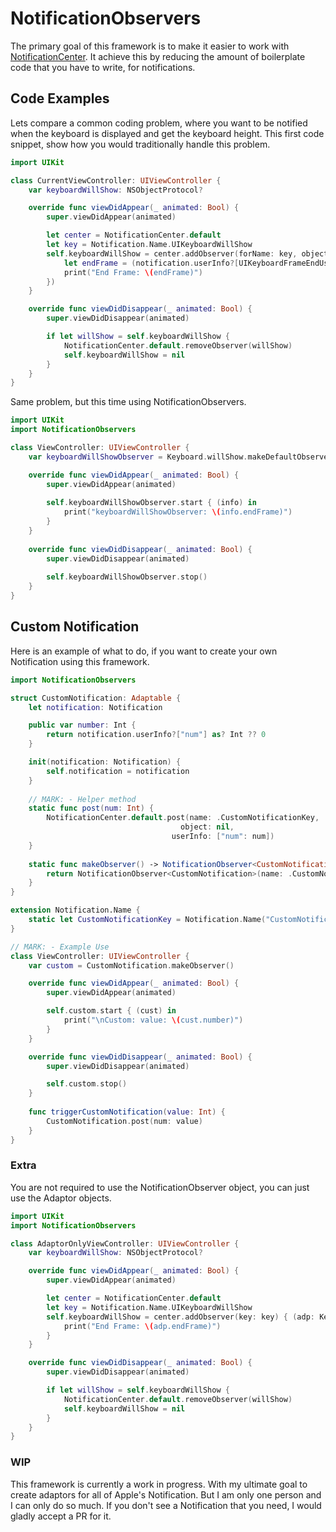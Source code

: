 # NotificationObservers
The primary goal of this framework is to make it easier to work with [NotificationCenter](https://developer.apple.com/documentation/foundation/nsnotificationcenter). It achieve this by reducing the amount of boilerplate code that you have to write, for notifications.

## Code Examples
Lets compare a common coding problem, where you want to be notified when the keyboard is displayed and get the keyboard height. This first code snippet, show how you would traditionally handle this problem.

```swift
import UIKit

class CurrentViewController: UIViewController {
    var keyboardWillShow: NSObjectProtocol?

    override func viewDidAppear(_ animated: Bool) {
        super.viewDidAppear(animated)

        let center = NotificationCenter.default
        let key = Notification.Name.UIKeyboardWillShow
        self.keyboardWillShow = center.addObserver(forName: key, object: nil, queue: nil, using: { (notification) in
            let endFrame = (notification.userInfo?[UIKeyboardFrameEndUserInfoKey] as? NSValue)?.cgRectValue ?? .zero
            print("End Frame: \(endFrame)")
        })
    }

    override func viewDidDisappear(_ animated: Bool) {
        super.viewDidDisappear(animated)

        if let willShow = self.keyboardWillShow {
            NotificationCenter.default.removeObserver(willShow)
            self.keyboardWillShow = nil
        }
    }
}
```

Same problem, but this time using NotificationObservers.

```swift
import UIKit
import NotificationObservers

class ViewController: UIViewController {
    var keyboardWillShowObserver = Keyboard.willShow.makeDefaultObserver()

    override func viewDidAppear(_ animated: Bool) {
        super.viewDidAppear(animated)
        
        self.keyboardWillShowObserver.start { (info) in
            print("keyboardWillShowObserver: \(info.endFrame)")
        }
    }
    
    override func viewDidDisappear(_ animated: Bool) {
        super.viewDidDisappear(animated)
        
        self.keyboardWillShowObserver.stop()
    }
}
```

## Custom Notification
Here is an example of what to do, if you want to create your own Notification using this framework.

```swift
import NotificationObservers

struct CustomNotification: Adaptable {
    let notification: Notification

    public var number: Int {
        return notification.userInfo?["num"] as? Int ?? 0
    }

    init(notification: Notification) {
        self.notification = notification
    }
    
    // MARK: - Helper method
    static func post(num: Int) {
        NotificationCenter.default.post(name: .CustomNotificationKey,
                                      object: nil,
                                    userInfo: ["num": num])
    }
    
    static func makeObserver() -> NotificationObserver<CustomNotification> {
        return NotificationObserver<CustomNotification>(name: .CustomNotificationKey)
    }
}

extension Notification.Name {
    static let CustomNotificationKey = Notification.Name("CustomNotificationKey")
}

// MARK: - Example Use
class ViewController: UIViewController {
    var custom = CustomNotification.makeObserver()

    override func viewDidAppear(_ animated: Bool) {
        super.viewDidAppear(animated)

        self.custom.start { (cust) in
            print("\nCustom: value: \(cust.number)")
        }
    }

    override func viewDidDisappear(_ animated: Bool) {
        super.viewDidDisappear(animated)

        self.custom.stop()
    }
    
    func triggerCustomNotification(value: Int) {
        CustomNotification.post(num: value)
    }
}
```

### Extra
You are not required to use the NotificationObserver object, you can just use the Adaptor objects.

```swift
import UIKit
import NotificationObservers

class AdaptorOnlyViewController: UIViewController {
    var keyboardWillShow: NSObjectProtocol?

    override func viewDidAppear(_ animated: Bool) {
        super.viewDidAppear(animated)

        let center = NotificationCenter.default
        let key = Notification.Name.UIKeyboardWillShow
        self.keyboardWillShow = center.addObserver(key: key) { (adp: Keyboard.DefaultAdaptor) in
            print("End Frame: \(adp.endFrame)")
        }
    }

    override func viewDidDisappear(_ animated: Bool) {
        super.viewDidDisappear(animated)

        if let willShow = self.keyboardWillShow {
            NotificationCenter.default.removeObserver(willShow)
            self.keyboardWillShow = nil
        }
    }
}
```

### WIP
This framework is currently a work in progress. With my ultimate goal to create adaptors for all of Apple's Notification. But I am only one person and I can only do so much. If you don't see a Notification that you need, I would gladly accept a PR for it.




